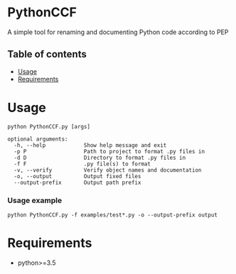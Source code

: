 # PythonCCF

A simple tool for renaming and documenting Python code according to PEP

## Table of contents

* [Usage](#usage)
* [Requirements](#requirements)

# Usage

    python PythonCCF.py [args]
      
    optional arguments:  
      -h, --help            Show help message and exit  
      -p P                  Path to project to format .py files in  
      -d D                  Directory to format .py files in  
      -f F                  .py file(s) to format  
      -v, --verify          Verify object names and documentation  
      -o, --output          Output fixed files  
      --output-prefix       Output path prefix
      
### Usage example

    python PythonCCF.py -f examples/test*.py -o --output-prefix output

# Requirements

- python>=3.5